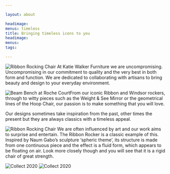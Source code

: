 ```yaml
---

layout: about

headimage:
menus: timeless
title: Bringing timeless icons to you
headimage:
menus:
tags:

---
```


<img class="post-half gallery_image right" alt="Ribbon Rocking Chair" src="//images.quru.com/image?src=kwf/KWFWindsorRocker/Katie_Walker_B_010_rt_flt.jpg&width=342" srcset="//images.quru.com/image?src=kwf/KWFWindsorRocker/Katie_Walker_B_010_rt_flt.jpg&width=342 360w, //images.quru.com/image?src=kwf/KWFWindsorRocker/Katie_Walker_B_010_rt_flt.jpg&width=770 800w,  //images.quru.com/image?src=kwf/KWFWindsorRocker/Katie_Walker_B_010_rt_flt.jpg&width=1440 2x"> At Katie Walker Furniture we are uncompromising.  Uncompromising in our commitment to quality and the very best in both form and function.   We are dedicated to collaborating with artisans to bring beauty and design to your everyday environment.

<img class="post-half gallery_image right" alt="Beam Bench at Roche Court" src="//images.quru.com/image?src=kwf/Lifestyle/BeamBenchNewArtCentre2020.jpg&bottom=0.9&width=342"
srcset="//images.quru.com/image?src=kwf/Lifestyle/BeamBenchNewArtCentre2020.jpg&bottom=0.9&width=342 360w,
//images.quru.com/image?src=kwf/Lifestyle/BeamBenchNewArtCentre2020.jpg&bottom=0.9&width=770 800w,
//images.quru.com/image?src=kwf/Lifestyle/BeamBenchNewArtCentre2020.jpg&bottom=0.9&width=1440 2W"
sizes="100vw">From our iconic Ribbon and Windsor rockers, through to witty pieces such as the Weight & See Mirror or the geometrical lines of the Hoop Chair, our passion is to make something that you will love. 

Our designs sometimes take inspiration from the past, other times the present but they are always classics with a timeless appeal.

<img class="post-half gallery_image right" alt="Ribbon Rocking Chair" src="//images.quru.com/image?src=kwf/KWFRibbonRockingChair/KWFRibbonsAtRocheCourt2.JPG&left=0.18&bottom=0.97196&top=0.09346&right=0.96&width=342" srcset="//images.quru.com/image?src=kwf/KWFRibbonRockingChair/KWFRibbonsAtRocheCourt2.JPG&left=0.18&bottom=0.97196&top=0.09346&right=0.96&width=342 360w, //images.quru.com/image?src=kwf/KWFRibbonRockingChair/KWFRibbonsAtRocheCourt2.JPG&left=0.18&bottom=0.97196&top=0.09346&right=0.96&width=770 800w,  //images.quru.com/image?src=kwf/KWFRibbonRockingChair/KWFRibbonsAtRocheCourt2.JPG&left=0.18&bottom=0.97196&top=0.09346&right=0.96&width=1440 2x"> We are often influenced by art and our work aims to surprise and entertain.  The Ribbon Rocker is a classic example of this.  Inspired by Naum Gabo&rsquo;s sculpture &lsquo;spheric theme&rsquo;, its structure is made from one continuous piece and the effect is a fluid form, which appears to be floating on air.  Look more closely though and you will see that it is a rigid chair of great strength.

<img class="post-half gallery_image right" alt="Collect 2020" src="//images.quru.com/image?src=kwf/Lifestyle/RietveldBlackWindsorCollect2020.jpg&width=342" srcset="//images.quru.com/image?src=kwf/Lifestyle/RietveldBlackWindsorCollect2020.jpg&width=342 360w, //images.quru.com/image?src=kwf/Lifestyle/RietveldBlackWindsorCollect2020.jpg&width=770 800w,  //images.quru.com/image?src=kwf/Lifestyle/RietveldBlackWindsorCollect2020.jpg&width=1440 2x">

<img class="post-half gallery_image right" alt="Collect 2020" src="//images.quru.com/image?src=kwf/KWFHoopchair/Katie+Walker+Furniture+Hoop+chair+-+Boucle+main.jpg&&width=342" srcset="//images.quru.com/image?src=kwf/KWFHoopchair/Katie+Walker+Furniture+Hoop+chair+-+Boucle+main.jpg&&width=342 360w, //images.quru.com/image?src=kwf/KWFHoopchair/Katie+Walker+Furniture+Hoop+chair+-+Boucle+main.jpg&&width=770 800w,  //images.quru.com/image?src=kwf/KWFHoopchair/Katie+Walker+Furniture+Hoop+chair+-+Boucle+main.jpg&&width=1440 2x">
